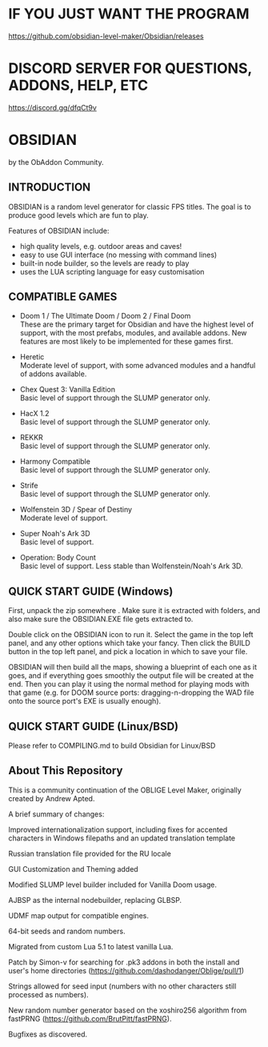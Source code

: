 # IF YOU JUST WANT THE PROGRAM
https://github.com/obsidian-level-maker/Obsidian/releases

# DISCORD SERVER FOR QUESTIONS, ADDONS, HELP, ETC
https://discord.gg/dfqCt9v

# OBSIDIAN
by the ObAddon Community.

## INTRODUCTION

OBSIDIAN is a random level generator for classic FPS titles.
The goal is to produce good levels which are fun to play.

Features of OBSIDIAN include:

* high quality levels, e.g. outdoor areas and caves!
* easy to use GUI interface (no messing with command lines)
* built-in node builder, so the levels are ready to play
* uses the LUA scripting language for easy customisation

## COMPATIBLE GAMES

* Doom 1 / The Ultimate Doom / Doom 2 / Final Doom  
  These are the primary target for Obsidian and have the highest level of support, with the most prefabs, modules, and available addons.
  New features are most likely to be implemented for these games first.
    
* Heretic  
  Moderate level of support, with some advanced modules and a handful of addons available.
  
* Chex Quest 3: Vanilla Edition  
  Basic level of support through the SLUMP generator only.
  
* HacX 1.2  
  Basic level of support through the SLUMP generator only.

* REKKR  
  Basic level of support through the SLUMP generator only.

* Harmony Compatible  
  Basic level of support through the SLUMP generator only.

* Strife  
  Basic level of support through the SLUMP generator only.
  
* Wolfenstein 3D / Spear of Destiny  
  Moderate level of support.
  
* Super Noah's Ark 3D  
  Basic level of support.

* Operation: Body Count  
  Basic level of support. Less stable than Wolfenstein/Noah's Ark 3D.

## QUICK START GUIDE (Windows)

First, unpack the zip somewhere .  Make sure it is extracted with folders, and also make sure the OBSIDIAN.EXE file gets extracted to.

Double click on the OBSIDIAN icon to run it.  Select the game in the top left panel, and any other options which take your fancy. Then click the BUILD button in the top left panel, and pick a location in which to save your file.

OBSIDIAN will then build all the maps, showing a blueprint of each one as it goes, and if everything goes smoothly the output file will be created at the end.  Then you can play it using the normal method for playing mods with that game (e.g. for DOOM source ports: dragging-n-dropping the WAD file onto the source port's EXE is usually enough).

## QUICK START GUIDE (Linux/BSD)

Please refer to COMPILING.md to build Obsidian for Linux/BSD

## About This Repository

This is a community continuation of the OBLIGE Level Maker, originally created by Andrew Apted.

A brief summary of changes:

Improved internationalization support, including fixes for accented characters in Windows filepaths and an updated translation template

Russian translation file provided for the RU locale

GUI Customization and Theming added

Modified SLUMP level builder included for Vanilla Doom usage.

AJBSP as the internal nodebuilder, replacing GLBSP.

UDMF map output for compatible engines.

64-bit seeds and random numbers.

Migrated from custom Lua 5.1 to latest vanilla Lua.

Patch by Simon-v for searching for .pk3 addons in both the install and user's home directories (https://github.com/dashodanger/Oblige/pull/1)

Strings allowed for seed input (numbers with no other characters still processed as numbers).

New random number generator based on the xoshiro256 algorithm from fastPRNG (https://github.com/BrutPitt/fastPRNG).

Bugfixes as discovered.
